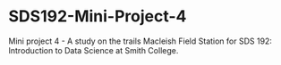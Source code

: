 # SDS192-Mini-Project-4
Mini project 4 - A study on the trails Macleish Field Station for SDS 192: Introduction to Data Science at Smith College. 
